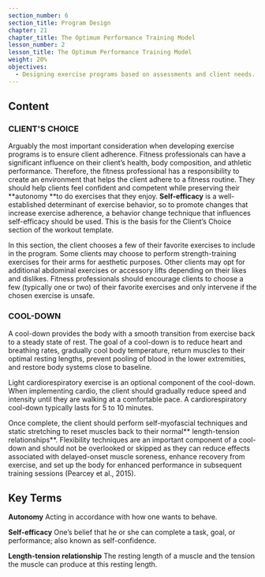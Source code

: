 ```yaml
---
section_number: 6
section_title: Program Design
chapter: 21
chapter_title: The Optimum Performance Training Model
lesson_number: 2
lesson_title: The Optimum Performance Training Model
weight: 20%
objectives:
  - Designing exercise programs based on assessments and client needs.
---
```


## Content
### CLIENT'S CHOICE

Arguably the most important consideration when developing exercise programs is to ensure client adherence. Fitness professionals can have a significant influence on their client’s health, body composition, and athletic performance. Therefore, the fitness professional has a responsibility to create an environment that helps the client adhere to a fitness routine. They should help clients feel confident and competent while preserving their **autonomy **to do exercises that they enjoy. **Self-efficacy** is a well-established determinant of exercise behavior, so to promote changes that increase exercise adherence, a behavior change technique that influences self-efficacy should be used. This is the basis for the Client’s Choice section of the workout template.

In this section, the client chooses a few of their favorite exercises to include in the program. Some clients may choose to perform strength-training exercises for their arms for aesthetic purposes. Other clients may opt for additional abdominal exercises or accessory lifts depending on their likes and dislikes. Fitness professionals should encourage clients to choose a few (typically one or two) of their favorite exercises and only intervene if the chosen exercise is unsafe.

### COOL-DOWN

A cool-down provides the body with a smooth transition from exercise back to a steady state of rest. The goal of a cool-down is to reduce heart and breathing rates, gradually cool body temperature, return muscles to their optimal resting lengths, prevent pooling of blood in the lower extremities, and restore body systems close to baseline.

Light cardiorespiratory exercise is an optional component of the cool-down. When implementing cardio, the client should gradually reduce speed and intensity until they are walking at a comfortable pace. A cardiorespiratory cool-down typically lasts for 5 to 10 minutes.

Once complete, the client should perform self-myofascial techniques and static stretching to reset muscles back to their normal** length-tension relationships**. Flexibility techniques are an important component of a cool-down and should not be overlooked or skipped as they can reduce effects associated with delayed-onset muscle soreness, enhance recovery from exercise, and set up the body for enhanced performance in subsequent training sessions (Pearcey et al., 2015).

## Key Terms

**Autonomy**
Acting in accordance with how one wants to behave.

**Self-efficacy**
One’s belief that he or she can complete a task, goal, or performance; also known as self-confidence.

**Length-tension relationship**
The resting length of a muscle and the tension the muscle can produce at this resting length.
